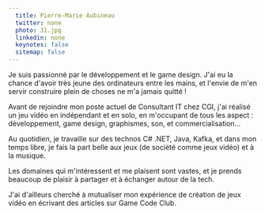 ```yaml
---
  title: Pierre-Marie Aubineau
  twitter: none
  photo: 31.jpg
  linkedin: none
  keynotes: false
  sitemap: false
---
```

Je suis passionné par le développement et le game design. J'ai eu la chance d'avoir très jeune des ordinateurs entre les mains, et l'envie de m'en servir construire plein de choses ne m'a jamais quitté !

Avant de rejoindre mon poste actuel de Consultant IT chez CGI, j'ai réalisé un jeu vidéo en indépendant et en solo, en m'occupant de tous les aspect : développement, game design, graphismes, son, et commercialisation...

Au quotidien, je travaille sur des technos C# .NET, Java, Kafka, et dans mon temps libre, je fais la part belle aux jeux (de société comme jeux vidéo) et à la musique.

Les domaines qui m'intéressent et me plaisent sont vastes, et je prends beaucoup de plaisir à partager et à échanger autour de la tech.

J'ai d'ailleurs cherché à mutualiser mon expérience de création de jeux vidéo en écrivant des articles sur Game Code Club.
